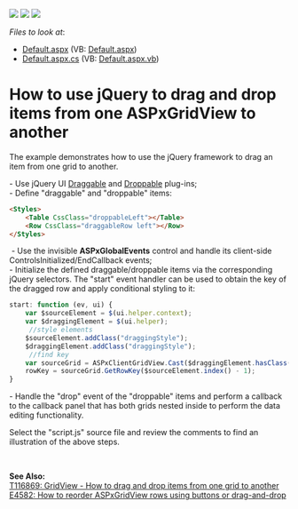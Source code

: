 <!-- default badges list -->
![](https://img.shields.io/endpoint?url=https://codecentral.devexpress.com/api/v1/VersionRange/128543647/10.2.6%2B)
[![](https://img.shields.io/badge/Open_in_DevExpress_Support_Center-FF7200?style=flat-square&logo=DevExpress&logoColor=white)](https://supportcenter.devexpress.com/ticket/details/E1810)
[![](https://img.shields.io/badge/📖_How_to_use_DevExpress_Examples-e9f6fc?style=flat-square)](https://docs.devexpress.com/GeneralInformation/403183)
<!-- default badges end -->
<!-- default file list -->
*Files to look at*:

* [Default.aspx](./CS/WebSite/Default.aspx) (VB: [Default.aspx](./VB/WebSite/Default.aspx))
* [Default.aspx.cs](./CS/WebSite/Default.aspx.cs) (VB: [Default.aspx.vb](./VB/WebSite/Default.aspx.vb))
<!-- default file list end -->
# How to use jQuery to drag and drop items from one ASPxGridView to another


<p>The example demonstrates how to use the jQuery framework to drag an item from one grid to another.</p>
<p>- Use jQuery UI <a href="http://jqueryui.com/draggable/">Draggable</a> and <a href="http://jqueryui.com/droppable/">Droppable</a> plug-ins;<br />- Define "draggable" and "droppable" items:</p>


```aspx
<Styles>
    <Table CssClass="droppableLeft"></Table>
    <Row CssClass="draggableRow left"></Row>
</Styles>

```


<p> - Use the invisible <strong>ASPxGlobalEvents</strong> control and handle its client-side ControlsInitialized/EndCallback events;<br />- Initialize the defined draggable/droppable items via the corresponding jQuery selectors. The "start" event handler can be used to obtain the key of the dragged row and apply conditional styling to it:</p>


```js
start: function (ev, ui) {
    var $sourceElement = $(ui.helper.context);
    var $draggingElement = $(ui.helper);
     //style elements
    $sourceElement.addClass("draggingStyle");
    $draggingElement.addClass("draggingStyle");
     //find key
    var sourceGrid = ASPxClientGridView.Cast($draggingElement.hasClass("left") ? "gridFrom" : "gridTo");
    rowKey = sourceGrid.GetRowKey($sourceElement.index() - 1);
}

```


<p>- Handle the "drop" event of the "droppable" items and perform a callback to the callback panel that has both grids nested inside to perform the data editing functionality.</p>
<p>Select the "script.js" source file and review the comments to find an illustration of the above steps.</p>
<br />
<p><strong>See </strong><strong>A</strong><strong>lso:<br /></strong><a href="https://www.devexpress.com/Support/Center/p/T116869">T116869: GridView - How to drag and drop items from one grid to another</a><strong><br /> </strong><a href="https://www.devexpress.com/Support/Center/p/E4582">E4582: How to reorder ASPxGridView rows using buttons or drag-and-drop</a></p>

<br/>


